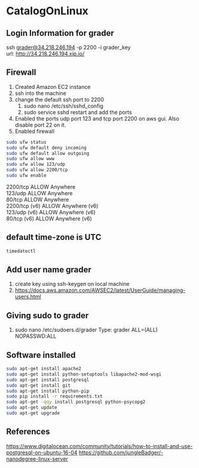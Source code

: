 # CatalogOnLinux

## Login Information for grader

ssh grader@34.218.246.194 -p 2200 -i grader_key<br>
url: http://34.218.246.194.xip.io/

## Firewall
1) Created Amazon EC2 instance
2) ssh into the machine
3) change the default ssh port to 2200 
    1) sudo nano /etc/ssh/sshd_config
    2) sudo service sshd restart and add the ports
4) Enabled the ports udp port 123 and tcp port 2200 on aws gui. Also disable port 22 on it.
5) Enabled firewall
```bash
sudo ufw status
sudo ufw default deny incoming
sudo ufw default allow outgoing
sudo ufw allow www
sudo ufw allow 123/udp
sudo ufw allow 2200/tcp
sudo ufw enable 
```

2200/tcp                   ALLOW       Anywhere                  
123/udp                    ALLOW       Anywhere                  
80/tcp                     ALLOW       Anywhere                  
2200/tcp (v6)              ALLOW       Anywhere (v6)             
123/udp (v6)               ALLOW       Anywhere (v6)             
80/tcp (v6)                ALLOW       Anywhere (v6)   

## default time-zone is UTC

```bash
timedatectl
```

## Add user name grader

1) create key using ssh-keygen on local machine
2) https://docs.aws.amazon.com/AWSEC2/latest/UserGuide/managing-users.html


## Giving sudo to grader

1) sudo nano /etc/sudoers.d/grader
Type: grader ALL=(ALL) NOPASSWD:ALL

## Software installed

```bash
sudo apt-get install apache2
sudo apt-get install python-setuptools libapache2-mod-wsgi
sudo apt-get install postgresql
sudo apt-get install git
sudo apt-get install python-pip
sudo pip install -r requirements.txt
sudo apt-get -qqy install postgresql python-psycopg2
sudo apt-get update
sudo apt-get upgrade
```
## References
https://www.digitalocean.com/community/tutorials/how-to-install-and-use-postgresql-on-ubuntu-16-04
https://github.com/jungleBadger/-nanodegree-linux-server


